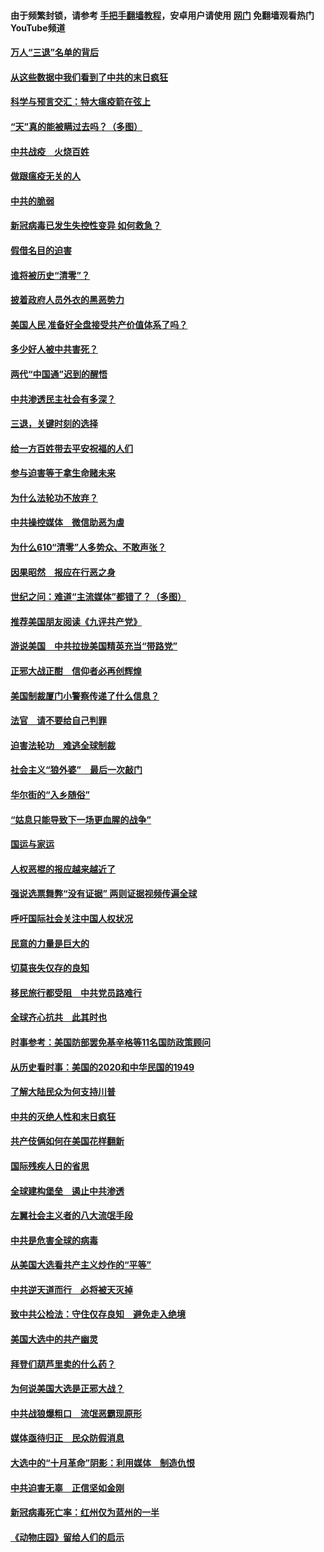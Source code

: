 #### 由于频繁封锁，请参考 [手把手翻墙教程](https://github.com/gfw-breaker/guides/wiki/)，安卓用户请使用 [网门](https://github.com/gfw-breaker/nogfw/blob/master/dl.md?t=01140500) 免翻墙观看热门YouTube频道 

#### [万人“三退”名单的背后](../pages/251/418505.md?t=01140500) 

#### [从这些数据中我们看到了中共的末日疯狂](../pages/251/418420.md?t=01140500) 

#### [科学与预言交汇：特大瘟疫箭在弦上](../pages/251/418266.md?t=01140500) 

#### [“天”真的能被瞒过去吗？（多图）](../pages/251/418308.md?t=01140500) 

#### [中共战疫　火烧百姓](../pages/251/418220.md?t=01140500) 

#### [做跟瘟疫无关的人](../pages/251/418171.md?t=01140500) 

#### [中共的脆弱](../pages/251/418196.md?t=01140500) 

#### [新冠病毒已发生失控性变异 如何救急？](../pages/251/418032.md?t=01140500) 

#### [假借名目的迫害](../pages/251/418055.md?t=01140500) 

#### [谁将被历史“清零”？](../pages/251/417485.md?t=01140500) 

#### [披着政府人员外衣的黑恶势力](../pages/251/417442.md?t=01140500) 

#### [美国人民 准备好全盘接受共产价值体系了吗？](../pages/251/417491.md?t=01140500) 

#### [多少好人被中共害死？](../pages/251/417144.md?t=01140500) 

#### [两代“中国通”迟到的醒悟](../pages/251/417064.md?t=01140500) 

#### [中共渗透民主社会有多深？](../pages/251/417063.md?t=01140500) 

#### [三退，关键时刻的选择](../pages/251/416969.md?t=01140500) 

#### [给一方百姓带去平安祝福的人们](../pages/251/416941.md?t=01140500) 

#### [参与迫害等于拿生命赌未来](../pages/251/416856.md?t=01140500) 

#### [为什么法轮功不放弃？](../pages/251/416864.md?t=01140500) 

#### [中共操控媒体　微信助恶为虐](../pages/251/416724.md?t=01140500) 

#### [为什么610“清零”人多势众、不敢声张？](../pages/251/416632.md?t=01140500) 

#### [因果昭然　报应在行恶之身](../pages/251/416582.md?t=01140500) 

#### [世纪之问：难道“主流媒体”都错了？（多图）](../pages/251/416571.md?t=01140500) 

#### [推荐美国朋友阅读《九评共产党》](../pages/251/416510.md?t=01140500) 

#### [游说美国　中共拉拢美国精英充当“带路党”](../pages/251/416529.md?t=01140500) 

#### [正邪大战正酣　信仰者必再创辉煌](../pages/251/416433.md?t=01140500) 

#### [美国制裁厦门小警察传递了什么信息？](../pages/251/416432.md?t=01140500) 

#### [法官　请不要给自己判罪](../pages/251/416379.md?t=01140500) 

#### [迫害法轮功　难逃全球制裁](../pages/251/416380.md?t=01140500) 

#### [社会主义“狼外婆”　最后一次敲门](../pages/251/416394.md?t=01140500) 

#### [华尔街的“入乡随俗”](../pages/251/416395.md?t=01140500) 

#### [“姑息只能导致下一场更血腥的战争”](../pages/251/416223.md?t=01140500) 

#### [国运与家运](../pages/251/416224.md?t=01140500) 

#### [人权恶棍的报应越来越近了](../pages/251/416276.md?t=01140500) 

#### [强说选票舞弊“没有证据” 两则证据视频传遍全球](../pages/251/416227.md?t=01140500) 

#### [呼吁国际社会关注中国人权状况](../pages/251/416135.md?t=01140500) 

#### [民意的力量是巨大的](../pages/251/416222.md?t=01140500) 

#### [切莫丧失仅存的良知](../pages/251/416134.md?t=01140500) 

#### [移民旅行都受阻　中共党员路难行](../pages/251/416033.md?t=01140500) 

#### [全球齐心抗共　此其时也](../pages/251/415989.md?t=01140500) 

#### [时事参考：美国防部罢免基辛格等11名国防政策顾问](../pages/251/415970.md?t=01140500) 

#### [从历史看时事：美国的2020和中华民国的1949](../pages/251/415949.md?t=01140500) 

#### [了解大陆民众为何支持川普](../pages/251/415950.md?t=01140500) 

#### [中共的灭绝人性和末日疯狂](../pages/251/415944.md?t=01140500) 

#### [共产伎俩如何在美国花样翻新](../pages/251/415908.md?t=01140500) 

#### [国际残疾人日的省思](../pages/251/415849.md?t=01140500) 

#### [全球建构堡垒　遏止中共渗透](../pages/251/415850.md?t=01140500) 

#### [左翼社会主义者的八大流氓手段](../pages/251/415802.md?t=01140500) 

#### [中共是危害全球的病毒](../pages/251/415569.md?t=01140500) 

#### [从美国大选看共产主义炒作的“平等”](../pages/251/415654.md?t=01140500) 

#### [中共逆天道而行　必将被天灭掉](../pages/251/415626.md?t=01140500) 

#### [致中共公检法：守住仅存良知　避免走入绝境](../pages/251/415627.md?t=01140500) 

#### [美国大选中的共产幽灵](../pages/251/415618.md?t=01140500) 

#### [拜登们葫芦里卖的什么药？](../pages/251/415531.md?t=01140500) 

#### [为何说美国大选是正邪大战？](../pages/251/415530.md?t=01140500) 

#### [中共战狼爆粗口　流氓恶霸现原形](../pages/251/415426.md?t=01140500) 

#### [媒体亟待归正　民众防假消息](../pages/251/415402.md?t=01140500) 

#### [大选中的“十月革命”阴影：利用媒体　制造仇恨](../pages/251/415334.md?t=01140500) 

#### [中共迫害无辜　正信坚如金刚](../pages/251/415307.md?t=01140500) 

#### [新冠病毒死亡率：红州仅为蓝州的一半](../pages/251/415164.md?t=01140500) 

#### [《动物庄园》留给人们的启示](../pages/251/415178.md?t=01140500) 


